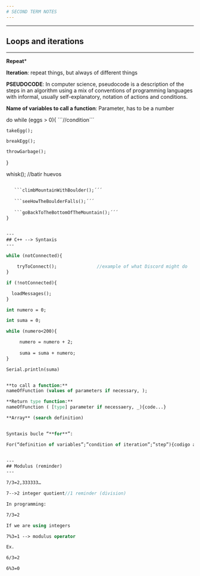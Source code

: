 ```yaml
---
# SECOND TERM NOTES
---
```

---
## Loops and iterations 
---

**Repeat***

**Iteration**: repeat things, but always of different things 

**PSEUDOCODE**: In computer science, pseudocode is a description of the steps in an algorithm using a mix of conventions of programming languages with informal, usually self-explanatory, notation of actions and conditions. 

**Name of variables to call a function**: Parameter, has to be a number

do while (eggs > 0){           ```//condition´´´

    takeEgg();
    
    breakEgg();
    
    throwGarbage();
}

whisk(); //batir huevos



```do while (true){´´´

   ```climbMountainWithBoulder();´´´
   
   ```seeHowTheBoulderFalls();´´´
   
   ```goBackToTheBottomOfTheMountain();´´´
}


---
## C++ --> Syntaxis
---

while (notConnected){

    tryToConnect();               //example of what Discord might do
}

if (!notConnected){

  loadMessages();
}

int numero = 0;

int suma = 0;

while (numero<200){

     numero = numero + 2;
     
     suma = suma + numero;
}

Serial.println(suma)


**to call a function:**
nameOfFunction (values of parameters if necessary, );

**Return type function:**
nameOfFunction ( [type] parameter if necessaery, _){code...}

**Array** (search definition)


Syntaxis bucle “**for**”: 

For(“definition of variables”;”condition of iteration”;”step”){codigo a repetir} 

 
---
## Modulus (reminder) 
---

7/3=2,333333… 

7-->2 integer quotient//1 reminder (division) 

In programming: 

7/3=2  

If we are using integers 

7%3=1 --> modulus operator 

Ex. 

6/3=2 

6%3=0 








